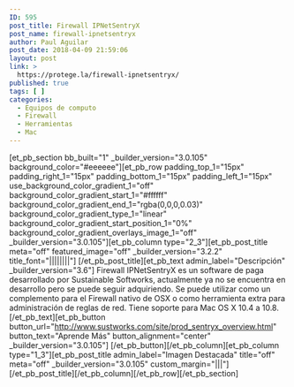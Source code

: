 ```yaml
---
ID: 595
post_title: Firewall IPNetSentryX
post_name: firewall-ipnetsentryx
author: Paul Aguilar
post_date: 2018-04-09 21:59:06
layout: post
link: >
  https://protege.la/firewall-ipnetsentryx/
published: true
tags: [ ]
categories:
  - Equipos de computo
  - Firewall
  - Herramientas
  - Mac
---
```

[et_pb_section bb_built="1" \_builder\_version="3.0.105" background_color="#eeeeee"][et_pb_row padding_top_1="15px" padding_right_1="15px" padding_bottom_1="15px" padding_left_1="15px" use_background_color_gradient_1="off" background_color_gradient_start_1="#ffffff" background_color_gradient_end_1="rgba(0,0,0,0.03)" background_color_gradient_type_1="linear" background_color_gradient_start_position_1="0%" background_color_gradient_overlays_image_1="off" \_builder\_version="3.0.105"][et_pb_column type="2_3"][et_pb_post_title meta="off" featured_image="off" \_builder\_version="3.2.2" title_font="||||||||"] [/et_pb_post_title][et_pb_text admin_label="Descripción" \_builder\_version="3.6"] Firewall IPNetSentryX es un software de paga desarrollado por Sustainable Softworks, actualmente ya no se encuentra en desarrollo pero se puede seguir adquiriendo. Se puede utilizar como un complemento para el Firewall nativo de OSX o como herramienta extra para administración de reglas de red. Tiene soporte para Mac OS X 10.4 a 10.8. [/et_pb_text][et_pb_button button_url="http://www.sustworks.com/site/prod_sentryx_overview.html" button_text="Aprende Más" button_alignment="center" \_builder\_version="3.0.105"] [/et_pb_button][/et_pb_column][et_pb_column type="1_3"][et_pb_post_title admin_label="Imagen Destacada" title="off" meta="off" \_builder\_version="3.0.105" custom_margin="|||"] [/et_pb_post_title][/et_pb_column][/et_pb_row][/et_pb_section]